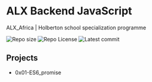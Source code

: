 # ALX Backend JavaScript

ALX_Africa | Holberton school specialization programme

![Repo size](https://img.shields.io/github/repo-size/Mar-Issah/alx-backend-javascript)
![Repo License](https://img.shields.io/github/license/Mar-Issah/alx-backend-javascript.svg)
![Latest commit](https://img.shields.io/github/last-commit/Mar-Issah/alx-backend-javascript/master?style=round-square)

## Projects

- 0x01-ES6_promise
